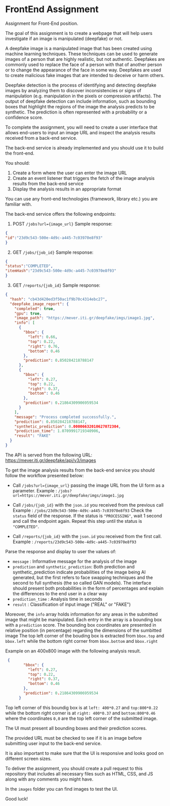 # FrontEnd Assignment
Assignment for Front-End position.

The goal of this assignment is to create a webpage that will help users investigate if an image is manipulated (deepfake) or not.

A deepfake image is a manipulated image that has been created using machine learning techniques. These techniques can be used to generate images of a person that are highly realistic, but not authentic. Deepfakes are commonly used to replace the face of a person with that of another person or to change the appearance of the face in some way.
Deepfakes are used to create malicious fake images that are intended to deceive or harm others.

Deepfake detection is the process of identifying and detecting deepfake images by analyzing them to discover inconsistencies or signs of manipulation (e.g. manipulation in the pixels or compression artifacts). The output of deepfake detection can include information, such as bounding boxes that highlight the regions of the image the analysis predicts to be synthetic. The prediction is often represented with a probability or a confidence score.

To complete the assignment, you will need to create a user interface that allows end-users to input an image URL and inspect the analysis results received from a back-end service.

The back-end service is already implemented and you should use it to build the front-end.

You should:

1.  Create a form where the user can enter the image URL
2.  Create an event listener that triggers the fetch of the image analysis results from the back-end service
3.  Display the analysis results in an appropriate format

You can use any front-end technologies (framework, library etc.) you are familiar with.

The back-end service offers the following endpoints:

1. POST `/jobs?url={image_url}`
   Sample response:
```json
{
"id":"23d9c543-500e-4d9c-a445-7c03970e8f93"
}
```

2. GET `/jobs/{job_id}`
   Sample response:
```json
{
"status":"COMPLETED",
"itemHash":"23d9c543-500e-4d9c-a445-7c03970e8f93"
}
```
3. GET `/reports/{job_id}`
   Sample response:
```json
{
  "hash": "cb43d420ed3f50ac1f9b70c4314ebc27",
  "deepfake_image_report": {
    "completed": true,
    "gpu": true,
    "image_path": "https://mever.iti.gr/deepfake/imgs/image1.jpg",
    "info": [
      {
        "bbox": {
          "left": 0.66,
          "top": 0.22,
          "right": 0.76,
          "bottom": 0.46
        },
        "prediction": 0.850284218788147
      },
      {
        "bbox": {
          "left": 0.27,
          "top": 0.22,
          "right": 0.37,
          "bottom": 0.46
        },
        "prediction": 0.21864309906959534
      }
    ],
    "message": "Process completed successfully.",
    "prediction": 0.850284218788147,
    "synthetic_prediction": 0.00006632010627072304,
    "prediction_time": 1.0709991719340906,
    "result": "FAKE"
  }
}
```
The API is served from the following URL: https://mever.iti.gr/deepfake/api/v3/images

To get the image analysis results from the back-end service you should follow the workflow presented below:

- Call `/jobs?url={image_url}` passing the image URL from the UI form as a parameter.
  Example : `/jobs?url=https://mever.iti.gr/deepfake/imgs/image1.jpg`

- Call `/jobs/{job_id}` with the `json.id` you received from the previous call
  Example : `/jobs/23d9c543-500e-4d9c-a445-7c03970e8f93`
  Check the `status` field of the response. If the status is `"PROCESSING"`, wait 1 second and call the endpoint again. Repeat this step until the status is `"COMPLETED"`.

- Call `/reports/{job_id}` with the `json.id` you received from the first call.
  Example : `/reports/23d9c543-500e-4d9c-a445-7c03970e8f93`

Parse the response and display to user the values of:

- `message` : Informative message for the analysis of the image
- `prediction` and `synthetic_prediction`: Both prediction and synthetic_prediction indicate probabilities of the image being AI generated, but the first refers to face swapping techniques and the second to full synthesis (the so called GAN models). The interface should present both probabilities in the form of percentages and explain the differences to the end user in a clear way
- `prediction_time` : Analysis time in seconds
- `result` : Classification of input image ("REAL" or "FAKE")

Moreover, the `info` array holds information for any areas in the submitted image that might be manipulated. Each entry in the array is a bounding box with a `prediction` score. The bounding box coordinates are presented in relative position (in percentage) regarding the dimensions of the sumbitted image The top left corner of the bouding box is extracted from `bbox.top` and  `bbox.left` while the bottom right corner from `bbox.bottom` and `bbox.right`

Example on an 400x800 image with the following analysis result.
```json
 {
        "bbox": {
          "left": 0.27,
          "top": 0.22,
          "right": 0.37,
          "bottom": 0.46
        },
        "prediction": 0.21864309906959534
      }
```

Top left corner of this boundig box is at `left: 400*0.27` and `top:800*0.22` while the bottom right corner is at `right: 400*0.37` and `bottom:800*0.46` where the coordinates `0,0` are the top left corner of the submitted image.

The UI must present all bounding boxes and their prediction scores.

The provided URL must be checked to see if it is an image before submitting user input to the back-end service.

It is also important to make sure that the UI is responsive and looks good on different screen sizes.

To deliver the assignment, you should create a pull request to this repository that includes all necessary files such as HTML, CSS, and JS along with any comments you might have.

In the `images` folder  you can find images to test the UI.

Good luck!